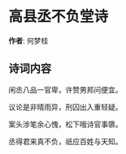 # 高县丞不负堂诗

**作者**: 何梦桂

## 诗词内容

闲丞八品一官卑，许赞男邦问便宜。

议论是非晴雨异，刑囚出入重轻疑。

案头涉笔余心愧，松下哦诗官事隳。

丞得君来真不负，祇应百姓与天知。

